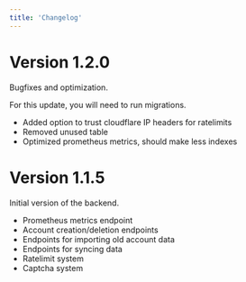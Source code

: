 ```yaml
---
title: 'Changelog'
---
```


# Version 1.2.0

Bugfixes and optimization.

For this update, you will need to run migrations.

- Added option to trust cloudflare IP headers for ratelimits
- Removed unused table
- Optimized prometheus metrics, should make less indexes

# Version 1.1.5

Initial version of the backend.

- Prometheus metrics endpoint
- Account creation/deletion endpoints
- Endpoints for importing old account data
- Endpoints for syncing data
- Ratelimit system
- Captcha system
